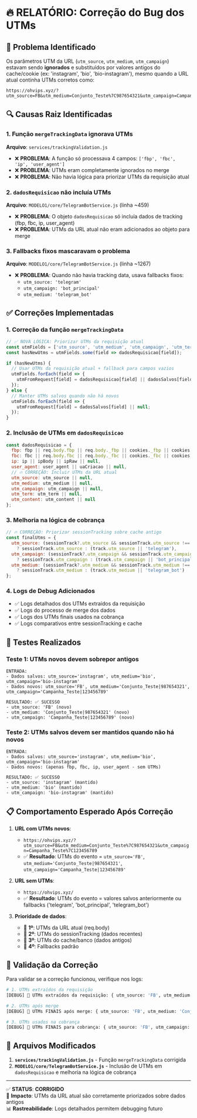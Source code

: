 # 🔥 RELATÓRIO: Correção do Bug dos UTMs

## 📌 **Problema Identificado**

Os parâmetros UTM da URL (`utm_source`, `utm_medium`, `utm_campaign`) estavam sendo **ignorados** e substituídos por valores antigos do cache/cookie (ex: 'instagram', 'bio', 'bio-instagram'), mesmo quando a URL atual continha UTMs corretos como:
```
https://ohvips.xyz/?utm_source=FB&utm_medium=Conjunto_Teste%7C987654321&utm_campaign=Campanha_Teste%7C123456789
```

## 🔍 **Causas Raiz Identificadas**

### 1. **Função `mergeTrackingData` ignorava UTMs**
**Arquivo**: `services/trackingValidation.js`
- ❌ **PROBLEMA**: A função só processava 4 campos: `['fbp', 'fbc', 'ip', 'user_agent']`
- ❌ **PROBLEMA**: UTMs eram completamente ignorados no merge
- ❌ **PROBLEMA**: Não havia lógica para priorizar UTMs da requisição atual

### 2. **`dadosRequisicao` não incluía UTMs**
**Arquivo**: `MODELO1/core/TelegramBotService.js` (linha ~459)
- ❌ **PROBLEMA**: O objeto `dadosRequisicao` só incluía dados de tracking (fbp, fbc, ip, user_agent)
- ❌ **PROBLEMA**: UTMs da URL atual não eram adicionados ao objeto para merge

### 3. **Fallbacks fixos mascaravam o problema**
**Arquivo**: `MODELO1/core/TelegramBotService.js` (linha ~1267)
- ❌ **PROBLEMA**: Quando não havia tracking data, usava fallbacks fixos:
  - `utm_source: 'telegram'`
  - `utm_campaign: 'bot_principal'` 
  - `utm_medium: 'telegram_bot'`

## ✅ **Correções Implementadas**

### 1. **Correção da função `mergeTrackingData`**
```javascript
// ✅ NOVA LÓGICA: Priorizar UTMs da requisição atual
const utmFields = ['utm_source', 'utm_medium', 'utm_campaign', 'utm_term', 'utm_content'];
const hasNewUtms = utmFields.some(field => dadosRequisicao[field]);

if (hasNewUtms) {
  // Usar UTMs da requisição atual + fallback para campos vazios
  utmFields.forEach(field => {
    utmFromRequest[field] = dadosRequisicao[field] || dadosSalvos[field] || null;
  });
} else {
  // Manter UTMs salvos quando não há novos
  utmFields.forEach(field => {
    utmFromRequest[field] = dadosSalvos[field] || null;
  });
}
```

### 2. **Inclusão de UTMs em `dadosRequisicao`**
```javascript
const dadosRequisicao = {
  fbp: fbp || req.body.fbp || req.body._fbp || cookies._fbp || cookies.fbp || null,
  fbc: fbc || req.body.fbc || req.body._fbc || cookies._fbc || cookies.fbc || null,
  ip: ip || ipBody || ipRaw || null,
  user_agent: user_agent || uaCriacao || null,
  // 🔥 CORREÇÃO: Incluir UTMs da URL atual
  utm_source: utm_source || null,
  utm_medium: utm_medium || null,
  utm_campaign: utm_campaign || null,
  utm_term: utm_term || null,
  utm_content: utm_content || null
};
```

### 3. **Melhoria na lógica de cobrança**
```javascript
// 🔥 CORREÇÃO: Priorizar sessionTracking sobre cache antigo
const finalUtms = {
  utm_source: (sessionTrack?.utm_source && sessionTrack.utm_source !== 'unknown') 
    ? sessionTrack.utm_source : (track.utm_source || 'telegram'),
  utm_campaign: (sessionTrack?.utm_campaign && sessionTrack.utm_campaign !== 'unknown') 
    ? sessionTrack.utm_campaign : (track.utm_campaign || 'bot_principal'),
  utm_medium: (sessionTrack?.utm_medium && sessionTrack.utm_medium !== 'unknown') 
    ? sessionTrack.utm_medium : (track.utm_medium || 'telegram_bot')
};
```

### 4. **Logs de Debug Adicionados**
- ✅ Logs detalhados dos UTMs extraídos da requisição
- ✅ Logs do processo de merge dos dados
- ✅ Logs dos UTMs finais usados na cobrança
- ✅ Logs comparativos entre sessionTracking e cache

## 🧪 **Testes Realizados**

### Teste 1: UTMs novos devem sobrepor antigos
```
ENTRADA:
- Dados salvos: utm_source='instagram', utm_medium='bio', utm_campaign='bio-instagram'
- Dados novos: utm_source='FB', utm_medium='Conjunto_Teste|987654321', utm_campaign='Campanha_Teste|123456789'

RESULTADO: ✅ SUCESSO
- utm_source: 'FB' (novo)
- utm_medium: 'Conjunto_Teste|987654321' (novo)  
- utm_campaign: 'Campanha_Teste|123456789' (novo)
```

### Teste 2: UTMs salvos devem ser mantidos quando não há novos
```
ENTRADA:
- Dados salvos: utm_source='instagram', utm_medium='bio', utm_campaign='bio-instagram'
- Dados novos: (apenas fbp, fbc, ip, user_agent - sem UTMs)

RESULTADO: ✅ SUCESSO  
- utm_source: 'instagram' (mantido)
- utm_medium: 'bio' (mantido)
- utm_campaign: 'bio-instagram' (mantido)
```

## 📋 **Comportamento Esperado Após Correção**

1. **URL com UTMs novos**: 
   - `https://ohvips.xyz/?utm_source=FB&utm_medium=Conjunto_Teste%7C987654321&utm_campaign=Campanha_Teste%7C123456789`
   - ✅ **Resultado**: UTMs do evento = `utm_source='FB'`, `utm_medium='Conjunto_Teste|987654321'`, `utm_campaign='Campanha_Teste|123456789'`

2. **URL sem UTMs**: 
   - `https://ohvips.xyz/`
   - ✅ **Resultado**: UTMs do evento = valores salvos anteriormente ou fallbacks ('telegram', 'bot_principal', 'telegram_bot')

3. **Prioridade de dados**:
   - 🥇 **1º**: UTMs da URL atual (req.body)
   - 🥈 **2º**: UTMs do sessionTracking (dados recentes)
   - 🥉 **3º**: UTMs do cache/banco (dados antigos)
   - 🔄 **4º**: Fallbacks padrão

## 🎯 **Validação da Correção**

Para validar se a correção funcionou, verifique nos logs:

```bash
# 1. UTMs extraídos da requisição
[DEBUG] 🎯 UTMs extraídos da requisição: { utm_source: 'FB', utm_medium: 'Conjunto_Teste|987654321', utm_campaign: 'Campanha_Teste|123456789' }

# 2. UTMs após merge
[DEBUG] 🎯 UTMs FINAIS após merge: { utm_source: 'FB', utm_medium: 'Conjunto_Teste|987654321', utm_campaign: 'Campanha_Teste|123456789' }

# 3. UTMs usados na cobrança  
[DEBUG] 🎯 UTMs FINAIS para cobrança: { utm_source: 'FB', utm_campaign: 'Campanha_Teste|123456789', utm_medium: 'Conjunto_Teste|987654321' }
```

## 📁 **Arquivos Modificados**

1. **`services/trackingValidation.js`** - Função `mergeTrackingData` corrigida
2. **`MODELO1/core/TelegramBotService.js`** - Inclusão de UTMs em `dadosRequisicao` e melhoria na lógica de cobrança

---

✅ **STATUS**: **CORRIGIDO**  
🚀 **Impacto**: UTMs da URL atual são corretamente priorizados sobre dados antigos  
📊 **Rastreabilidade**: Logs detalhados permitem debugging futuro